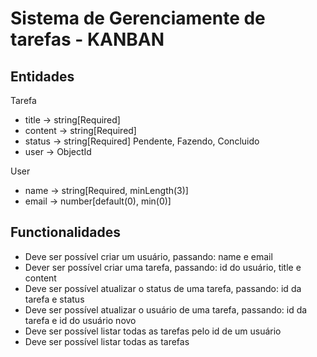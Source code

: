 # Sistema de Gerenciamente de tarefas - KANBAN

## Entidades
Tarefa
- title -> string[Required]
- content -> string[Required]
- status -> string[Required] Pendente, Fazendo, Concluido
- user -> ObjectId

User
- name -> string[Required, minLength(3)]
- email -> number[default(0), min(0)]

## Functionalidades
- Deve ser possível criar um usuário, passando: name e email
- Dever ser possível criar uma tarefa, passando: id do usuário, title e content
- Deve ser possível atualizar o status de uma tarefa, passando: id da tarefa e status
- Deve ser possível atualizar o usuário de uma tarefa, passando: id da tarefa e id do usuário novo
- Deve ser possível listar todas as tarefas pelo id de um usuário
- Deve ser possível listar todas as tarefas